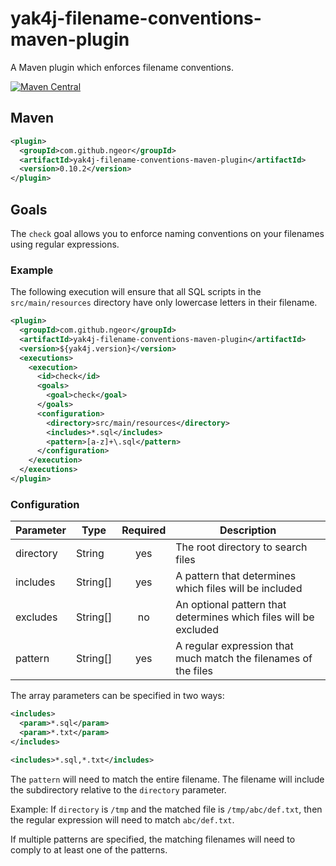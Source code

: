 # yak4j-filename-conventions-maven-plugin

A Maven plugin which enforces filename conventions.

[![Maven Central](https://img.shields.io/maven-central/v/com.github.ngeor/yak4j-filename-conventions-maven-plugin.svg?label=Maven%20Central)](https://search.maven.org/search?q=g:%22com.github.ngeor%22%20AND%20a:%22yak4j-filename-conventions-maven-plugin%22)

## Maven

```xml
<plugin>
  <groupId>com.github.ngeor</groupId>
  <artifactId>yak4j-filename-conventions-maven-plugin</artifactId>
  <version>0.10.2</version>
</plugin>
```

## Goals

The `check` goal allows you to enforce naming conventions on your filenames
using regular expressions.

### Example

The following execution will ensure that all SQL scripts in the
`src/main/resources` directory have only lowercase letters in their filename.

```xml
<plugin>
  <groupId>com.github.ngeor</groupId>
  <artifactId>yak4j-filename-conventions-maven-plugin</artifactId>
  <version>${yak4j.version}</version>
  <executions>
    <execution>
      <id>check</id>
      <goals>
        <goal>check</goal>
      </goals>
      <configuration>
        <directory>src/main/resources</directory>
        <includes>*.sql</includes>
        <pattern>[a-z]+\.sql</pattern>
      </configuration>
    </execution>
  </executions>
</plugin>
```

### Configuration

| Parameter | Type     | Required | Description                                                      |
| --------- | -------- | :------: | ---------------------------------------------------------------- |
| directory | String   |   yes    | The root directory to search files                               |
| includes  | String[] |   yes    | A pattern that determines which files will be included           |
| excludes  | String[] |    no    | An optional pattern that determines which files will be excluded |
| pattern   | String[] |   yes    | A regular expression that much match the filenames of the files  |

The array parameters can be specified in two ways:

```xml
<includes>
  <param>*.sql</param>
  <param>*.txt</param>
</includes>
```

```xml
<includes>*.sql,*.txt</includes>
```

The `pattern` will need to match the entire filename. The filename will include
the subdirectory relative to the `directory` parameter.

Example: If `directory` is `/tmp` and the matched file is `/tmp/abc/def.txt`,
then the regular expression will need to match `abc/def.txt`.

If multiple patterns are specified, the matching filenames will need to comply
to at least one of the patterns.
